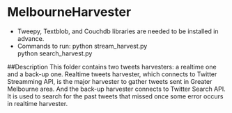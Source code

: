 MelbourneHarvester
======
- Tweepy, Textblob, and Couchdb libraries are needed to be installed in advance.
- Commands to run: python stream_harvest.py     
python search_harvest.py

##Description
This folder contains two tweets harvesters: a realtime one and a back-up one. Realtime tweets harvester, which connects to Twitter Streamming API, is the major harvester to gather tweets sent in Greater Melbourne area. And the back-up harvester connects to Twitter Search API. It is used to search for the past tweets that missed once some error occurs in realtime harvester.
